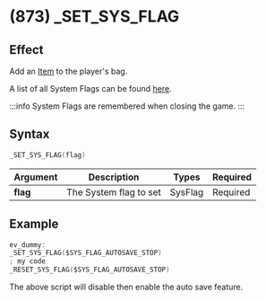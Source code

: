 # (873) _SET_SYS_FLAG

## Effect

Add an [Item](../../../dictionary/items.md) to the player's bag.

A list of all System Flags can be found [here](../../../dictionary/system-flags.md).

:::info
System Flags are remembered when closing the game.
:::

## Syntax

```c
_SET_SYS_FLAG(flag)
```

| Argument | Description | Types | Required |
| - | - | - | - |
| **flag** | The System flag to set | SysFlag | Required |

## Example

```c
ev_dummy:
_SET_SYS_FLAG($SYS_FLAG_AUTOSAVE_STOP)
; my code
_RESET_SYS_FLAG($SYS_FLAG_AUTOSAVE_STOP)
```

The above script will disable then enable the auto save feature.

